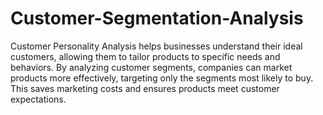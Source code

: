 # Customer-Segmentation-Analysis
Customer Personality Analysis helps businesses understand their ideal customers, allowing them to tailor products to specific needs and behaviors. By analyzing customer segments, companies can market products more effectively, targeting only the segments most likely to buy. This saves marketing costs and ensures products meet customer expectations.
